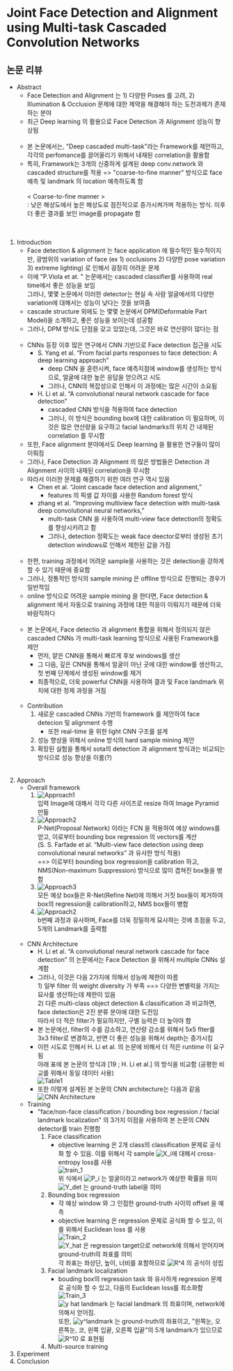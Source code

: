 # Joint Face Detection and Alignment using Multi-task Cascaded Convolution Networks
## 논문 리뷰
- Abstract
    - Face Detection and Alignment 는 1) 다양한 Poses 를 고려, 2) Illumination & Occlusion 문제에 대한 제약을 해결해야 하는 도전과제가 존재하는 분야
    - 최근 Deep learning 의 활용으로 Face Detection 과 Alignment 성능이 향상됨<br><br>
    - 본 논문에서는, "Deep cascaded multi-task"라는 Framework를 제안하고, 각각의 perfomance를 끌어올리기 위해서 내재된 correlation을 활용함
    - 특히, Framework는 3개의 신중하게 설계된 deep conv.network 와 cascaded structure를 적용 => "coarse-to-fine manner" 방식으로 face 예측 및 landmark 의 location 예측하도록 함<br><br> < Coarse-to-fine manner > <br> : 낮은 해상도에서 높은 해상도로 점진적으로 증가시켜가며 적용하는 방식. 이후 더 좋은 결과를 보인 image를 propagate 함<br><br><br>
1. Introduction
    - Face detection & alignment 는 face application 에 필수적인 필수적이지만, 광범위의 variation of face (ex 1) occlusions 2) 다양한 pose variation 3) extreme lighting) 로 인해서 굉장히 어려운 문제
    - 이에 "P.Viola et at. <Robust real-time face detection>" 논문에서는 cascaded classifier를 사용하여 real time에서 좋은 성능을 보임<br>그러나, 몇몇 논문에서 이러한 detector는 현실 속 사람 얼굴에서의 다양한 variation에 대해서는 성능이 낮다는 것을 보여줌
    - cascade structure 외에도 는 몇몇 논문에서 DPM(Deformable Part Model)을 소개하고, 좋은 성능을 보이는데 성공함
    - 그러나, DPM 방식도 단점을 갖고 있었는데, 그것은 바로 연산량이 많다는 점<br><br>
    - CNNs 등장 이후 많은 연구에서 CNN 기반으로 Face detection 접근을 시도
        - S. Yang et al. “From facial parts responses to face detection: A deep learning approach”
            - deep CNN 을 훈련시켜, face 예측지점에 window를 생성하는 방식으로, 얼굴에 대한 높은 응답을 얻으려고 시도
            - 그러나, CNN의 복잡성으로 인해서 이 과정에는 많은 시간이 소요됨
        - H. Li et al. “A convolutional neural network cascade for face detection”
            - cascaded CNN 방식을 적용하여 face detection
            - 그러나, 이 방식은 bounding box에 대한 calibration 이 필요하며, 이것은 많은 연산량을 요구하고 facial landmarks의 위치 간 내재된 correlation 를 무시함
    - 또한, Face alignment 분야에서도 Deep learning 을 활용한 연구들이 많이 이뤄짐
    - 그러나, Face Detection 과 Alignment 의 많은 방법들은 Detection 과 Alignment 사이의 내재된 correlation을 무시함
    - 따라서 이러한 문제를 해결하기 위한 여러 연구 역시 있음
        - Chen et al. “Joint cascade face detection and alignment,”
            - features 의 픽셀 값 차이를 사용한 Random forest 방식
        - zhang et al. “Improving multiview face detection with multi-task deep convolutional neural networks,”
            - multi-task CNN 을 사용하여 multi-view face detection의 정확도를 향상시키려고 함
            - 그러나, detection 정확도는 weak face deector로부터 생성된 초기 detection windows로 인해서 제한된 값을 가짐<br><br>
    - 한편, training 과정에서 어려운 sample을 사용하는 것은 detection을 강하게 할 수 있기 때문에 중요함
    - 그러나, 정통적인 방식의 sample mining 은 offline 방식으로 진행되는 경우가 일반적임
    - online 방식으로 어려운 sample mining 을 한다면, Face detection & alignment 에서 자동으로 training 과정에 대한 적응이 이뤄지기 때문에 더욱 바람직하다<br><br>
    - 본 논문에서, Face detectio 과 alignment 통합을 위해서 정의되지 않은 cascaded CNNs 가 multi-task learning 방식으로 사용된 Framework를 제안
        - 먼저, 얕은 CNN을 통해서 빠르게 후보 windows를 생산
        - 그 다음, 깊은 CNN을 통해서 얼굴이 아닌 곳에 대한 window를 생산하고, 첫 번째 단계에서 생성된 window를 제거
        - 최종적으로, 더욱 powerful CNN을 사용하여 결과 및 Face landmark 위치에 대한 정제 과정을 거침<br><br>
    - Contribution
        1. 새로운 cascaded CNNs 기반의 framework 를 제안하여 face detecion 및 alignment 수행
            - 또한 real-time 을 위한 light CNN 구조를 설계
        1.  성능 향상을 위해서 online 방식의 hard sample mining 제안
        1. 확장된 실험을 통해서 sota의 detection 과 alignment 방식과는 비교되는 방식으로 성능 향상을 이룸(?) <br><br><br>
1. Approach
    - Overall framework
        1. ![Approach1](https://github.com/star6973/lotte_studying/blob/KwonHH/reference_image/KwonHH/Joint%20Face%20Detection%20and%20Alignment%20using%20Multi-task%20Cascaded%20Convolutional%20Networks/Approach1.JPG?raw=true) <br>입력 Image에 대해서 각각 다른 사이즈로 resize 하여 Image Pyramid 만듦
        1. ![Approach2](https://github.com/star6973/lotte_studying/blob/KwonHH/reference_image/KwonHH/Joint%20Face%20Detection%20and%20Alignment%20using%20Multi-task%20Cascaded%20Convolutional%20Networks/Approach2.JPG?raw=true) <br>P-Net(Proposal Network) 이라는 FCN 을 적용하여 예상 windows를 얻고, 이로부터 bounding box regression 의 vectors를 계산<br>(S. S. Farfade et al. “Multi-view face detection using deep convolutional neural networks” 과 유사한 방식 적용)<br>==> 이로부터 bounding box regression을 calibration 하고, NMS(Non-maximum Suppression) 방식으로 많이 겹쳐진 box들을 병합
        1. ![Approach3](https://github.com/star6973/lotte_studying/blob/KwonHH/reference_image/KwonHH/Joint%20Face%20Detection%20and%20Alignment%20using%20Multi-task%20Cascaded%20Convolutional%20Networks/Approach3.JPG?raw=true) <br>모든 예상 box들은 R-Net(Refine Net)에 의해서 거짓 box들이 제거하여 box의 regression을 calibration하고, NMS box들이 병합
        1. ![Approach2](https://github.com/star6973/lotte_studying/blob/KwonHH/reference_image/KwonHH/Joint%20Face%20Detection%20and%20Alignment%20using%20Multi-task%20Cascaded%20Convolutional%20Networks/Approach4.JPG?raw=true) <br>b번째 과정과 유사하며, Face를 더욱 정밀하게 묘사하는 것에 초점을 두고, 5개의 Landmark를 출력함<br><br>
    - CNN Architecture
        - H. Li et al. “A convolutional neural network cascade for face detection” 의 논문에서는 Face Detection 을 위해서 multiple CNNs 설계함
        - 그러나, 이것은 다음 2가지에 의해서 성능에 제한이 따름<br>  1) 일부 filter 의 weight diversity 가 부족 ==> 다양한 변별럭을 가지는 묘사를 생산하는데 제한이 있음<br>  2) 다른 multi-class object detection & classification 과 비교하면, face detection은 2진 분류 분야에 대한 도전임<br>따라서 더 적은 filter가 필요하지만, 구별 능력은 더 높아야 함
        - 본 논문에선, filter의 수를 감소하고, 연산량 감소를 위해서 5x5 flter를 3x3 filter로 변경하고, 반면 더 좋은 성능을 위해서 depth는 증가시킴
        - 이런 시도로 인해서 H. Li et al. 의 논문에 비해서 더 적은 runtime 이 요구됨<br>아래 표에 본 논문의 방식과 [19 ; H. Li et al.] 의 방식을 비교함 (공평한 비교를 위해서 동일 데이터 사용)<br> ![Table1](https://github.com/star6973/lotte_studying/blob/KwonHH/reference_image/KwonHH/Joint%20Face%20Detection%20and%20Alignment%20using%20Multi-task%20Cascaded%20Convolutional%20Networks/Table1.JPG?raw=true)
        - 또한 이렇게 설계된 본 논문의 CNN architecture는 다음과 같음<br> ![CNN Architecture](https://github.com/star6973/lotte_studying/blob/KwonHH/reference_image/KwonHH/Joint%20Face%20Detection%20and%20Alignment%20using%20Multi-task%20Cascaded%20Convolutional%20Networks/CNN%20architecture.JPG?raw=true)
    - Training
        - "face/non-face classification / bounding box regression / facial landmark localization" 의 3가지 이점을 사용하여 본 논문의 CNN detector를 train 진행함
            1. Face classification
                - objective learning 은 2개 class의 classification 문제로 공식화 할 수 있음. 이를 위해서 각 sample ![X_i](https://github.com/star6973/lotte_studying/blob/KwonHH/reference_image/KwonHH/Joint%20Face%20Detection%20and%20Alignment%20using%20Multi-task%20Cascaded%20Convolutional%20Networks/X_i.JPG?raw=true)에 대해서 cross-entropy loss를 사용<br> ![train_1](https://github.com/star6973/lotte_studying/blob/KwonHH/reference_image/KwonHH/Joint%20Face%20Detection%20and%20Alignment%20using%20Multi-task%20Cascaded%20Convolutional%20Networks/train_1.JPG?raw=true) <br>위 식에서 ![P_i](https://github.com/star6973/lotte_studying/blob/KwonHH/reference_image/KwonHH/Joint%20Face%20Detection%20and%20Alignment%20using%20Multi-task%20Cascaded%20Convolutional%20Networks/P_i.JPG?raw=true) 는 얼굴이라고 network가 예상한 확률을 의미<br> ![Y_det](https://github.com/star6973/lotte_studying/blob/KwonHH/reference_image/KwonHH/Joint%20Face%20Detection%20and%20Alignment%20using%20Multi-task%20Cascaded%20Convolutional%20Networks/Y_det.JPG?raw=true) 는 ground-truth label을 의미
            1. Bounding box regression
                - 각 예상 window 와 그 인접한 ground-truth 사이의 offset 을 예측
                - objective learning 은 regression 문제로 공식화 할 수 있고, 이를 위해서 Euclidean loss 를 사용<br> ![Train_2](https://github.com/star6973/lotte_studying/blob/KwonHH/reference_image/KwonHH/Joint%20Face%20Detection%20and%20Alignment%20using%20Multi-task%20Cascaded%20Convolutional%20Networks/train_2.JPG?raw=true) <br> ![Y_hat](https://github.com/star6973/lotte_studying/blob/KwonHH/reference_image/KwonHH/Joint%20Face%20Detection%20and%20Alignment%20using%20Multi-task%20Cascaded%20Convolutional%20Networks/Y_hat.JPG?raw=true) 은 regression target으로 network에 의해서 얻어지며<br>ground-truth의 좌표를 의미<br>각 좌표는 좌상단, 높이, 너비를 포함하므로 ![R^4](https://github.com/star6973/lotte_studying/blob/KwonHH/reference_image/KwonHH/Joint%20Face%20Detection%20and%20Alignment%20using%20Multi-task%20Cascaded%20Convolutional%20Networks/R%5E4.JPG?raw=true) 의 공식이 성립
            1. Facial landmark localization
                - bouding box의 regression task 와 유사하게 regression 문제로 공식화 할 수 있고, 다음의 Euclidean loss를 최소화함<br> ![Train_3](https://github.com/star6973/lotte_studying/blob/KwonHH/reference_image/KwonHH/Joint%20Face%20Detection%20and%20Alignment%20using%20Multi-task%20Cascaded%20Convolutional%20Networks/train_3.JPG?raw=true) <br> ![y hat landmark](https://github.com/star6973/lotte_studying/blob/KwonHH/reference_image/KwonHH/Joint%20Face%20Detection%20and%20Alignment%20using%20Multi-task%20Cascaded%20Convolutional%20Networks/y_hat_landmark.JPG?raw=true) 는 facial landmark 의 좌표이며, network에 의해서 얻어짐.<br>또한, ![y^landmark](https://github.com/star6973/lotte_studying/blob/KwonHH/reference_image/KwonHH/Joint%20Face%20Detection%20and%20Alignment%20using%20Multi-task%20Cascaded%20Convolutional%20Networks/y%5Elandmark.JPG?raw=true) 는 ground-truth의 좌표이고, "왼쪽눈, 오른쪽눈, 코, 왼쪽 입끝, 오른쪽 입끝"의 5개 landmark가 있으므로 ![R^10](https://github.com/star6973/lotte_studying/blob/KwonHH/reference_image/KwonHH/Joint%20Face%20Detection%20and%20Alignment%20using%20Multi-task%20Cascaded%20Convolutional%20Networks/R%5E10.JPG?raw=true) 로 표현됨
            1. Multi-source training
1. Experiment
1. Conclusion